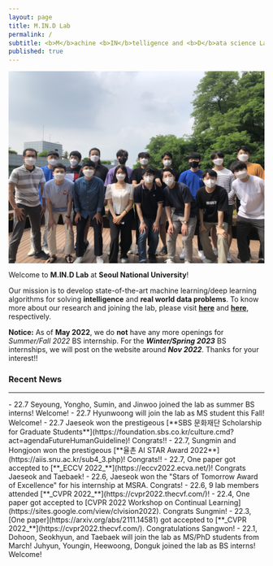 ```yaml
---
layout: page
title: M.IN.D Lab
permalink: /
subtitle: <b>M</b>achine <b>IN</b>telligence and <b>D</b>ata science Laboratory
published: true
---
```

<img src="img/lab_photo.jpeg" width="820" align="center"/>

<!--**We recently moved to [Seoul National University ECE](https://ee.snu.ac.kr) as of March 01, 2021!**-->

Welcome to **M.IN.D Lab** at **Seoul National University**! 

Our mission is to develop state-of-the-art machine learning/deep learning algorithms for solving **intelligence** and **real world data problems**. To know more about our research and joining the lab, please visit [**here**](projects/project) and [**here**](people/joinus.md), respectively.

<!-- To know more about the lab, you may read this [**feature**](https://webzine.skku.edu/skkuzine/section/culture03.do?articleNo=76954&pager.offset=0&pagerLimit=10) written while we were at SKKU (in Korean).     -->


**Notice:** As of **May 2022**, we do **not** have any more openings for _Summer/Fall 2022_ BS internship. For the **_Winter/Spring 2023_** BS internships, we will post on the website around **_Nov 2022_**. Thanks for your interest!!

<!-- we currently have about 1~2 openings for the BS interns for **_Summer/Fall 2022_**. For those who are interested, please e-mail [Prof. Taesup Moon](people/pi.md) with your **transcript & CV**, and we will get back to you.  -->

<!-- do _**not**_ have any more openings for BS interns or MS/PhD positions for Winter/Spring 2022. For the **_Summer/Fall 2022 openings_**, we will post on the website around **May 2022**. Thanks for your interest!
 -->
<!--
Following is our lab intro video taken in 2018 (special thanks to Karel Setnička)! 
<iframe src="https://player.vimeo.com/video/257239184" width="640" height="360" frameborder="0" webkitallowfullscreen mozallowfullscreen allowfullscreen></iframe>
-->

### Recent News
<hr>
- 22.7 Seyoung, Yongho, Sumin, and Jinwoo joined the lab as summer BS interns! Welcome!
- 22.7 Hyunwoong will join the lab as MS student this Fall! Welcome!
- 22.7 Jaeseok won the prestigeous [**SBS 문화재단 Scholarship for Graduate Students**](https://foundation.sbs.co.kr/culture.cmd?act=agendaFutureHumanGuideline)! Congrats!!
- 22.7, Sungmin and Hongjoon won the prestigeous [**율촌 AI STAR Award 2022**](https://aiis.snu.ac.kr/sub4_3.php)! Congrats!!
- 22.7, One paper got accepted to [**_ECCV 2022_**](https://eccv2022.ecva.net/)! Congrats Jaeseok and Taebaek!
- 22.6, Jaeseok won the "Stars of Tomorrow Award of Excellence" for his internship at MSRA. Congrats!
- 22.6, 9 lab members attended [**_CVPR 2022_**](https://cvpr2022.thecvf.com/)! 
- 22.4, One paper got accepted to [CVPR 2022 Workshop on Continual Learning](https://sites.google.com/view/clvision2022). Congrats Sungmin!
- 22.3, [One paper](https://arxiv.org/abs/2111.14581) got accepted to [**_CVPR 2022_**](https://cvpr2022.thecvf.com/). Congratulations Sangwon!  
- 22.1, Dohoon, Seokhyun, and Taebaek will join the lab as MS/PhD students from March! Juhyun, Youngin, Heewoong, Donguk joined the lab as BS interns! Welcome!   


